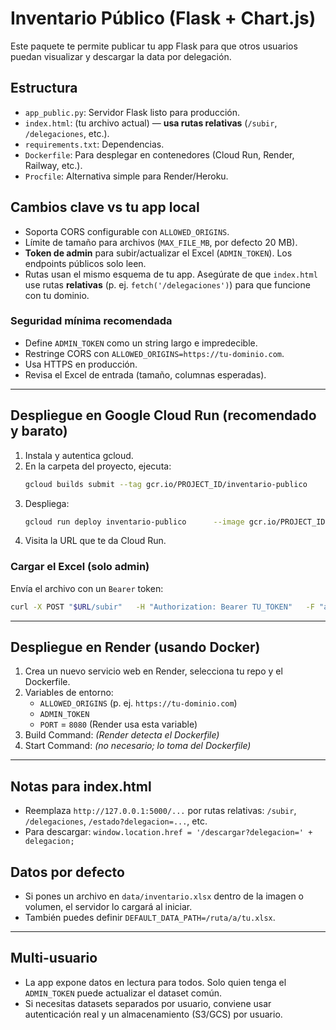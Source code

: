 # Inventario Público (Flask + Chart.js)

Este paquete te permite publicar tu app Flask para que otros usuarios puedan visualizar y descargar la data por delegación.

## Estructura
- `app_public.py`: Servidor Flask listo para producción.
- `index.html`: (tu archivo actual) — **usa rutas relativas** (`/subir`, `/delegaciones`, etc.).
- `requirements.txt`: Dependencias.
- `Dockerfile`: Para desplegar en contenedores (Cloud Run, Render, Railway, etc.).
- `Procfile`: Alternativa simple para Render/Heroku.

## Cambios clave vs tu app local
- Soporta CORS configurable con `ALLOWED_ORIGINS`.
- Límite de tamaño para archivos (`MAX_FILE_MB`, por defecto 20 MB).
- **Token de admin** para subir/actualizar el Excel (`ADMIN_TOKEN`). Los endpoints públicos solo leen.
- Rutas usan el mismo esquema de tu app. Asegúrate de que `index.html` use rutas **relativas** (p. ej. `fetch('/delegaciones')`) para que funcione con tu dominio.

### Seguridad mínima recomendada
- Define `ADMIN_TOKEN` como un string largo e impredecible.
- Restringe CORS con `ALLOWED_ORIGINS=https://tu-dominio.com`.
- Usa HTTPS en producción.
- Revisa el Excel de entrada (tamaño, columnas esperadas).

---

## Despliegue en Google Cloud Run (recomendado y barato)
1. Instala y autentica gcloud.
2. En la carpeta del proyecto, ejecuta:
   ```bash
   gcloud builds submit --tag gcr.io/PROJECT_ID/inventario-publico
   ```
3. Despliega:
   ```bash
   gcloud run deploy inventario-publico      --image gcr.io/PROJECT_ID/inventario-publico      --platform managed      --region us-central1      --allow-unauthenticated      --set-env-vars "ALLOWED_ORIGINS=https://TU-DOMINIO.com,ADMIN_TOKEN=pon_aqui_tu_token,MAX_FILE_MB=20"
   ```
4. Visita la URL que te da Cloud Run.

### Cargar el Excel (solo admin)
Envía el archivo con un `Bearer` token:
```bash
curl -X POST "$URL/subir"   -H "Authorization: Bearer TU_TOKEN"   -F "archivo=@inventario.xlsx"
```

---

## Despliegue en Render (usando Docker)
1. Crea un nuevo servicio web en Render, selecciona tu repo y el Dockerfile.
2. Variables de entorno:
   - `ALLOWED_ORIGINS` (p. ej. `https://tu-dominio.com`)
   - `ADMIN_TOKEN`
   - `PORT` = `8080` (Render usa esta variable)
3. Build Command: *(Render detecta el Dockerfile)*
4. Start Command: *(no necesario; lo toma del Dockerfile)*

---

## Notas para index.html
- Reemplaza `http://127.0.0.1:5000/...` por rutas relativas: `/subir`, `/delegaciones`, `/estado?delegacion=...`, etc.
- Para descargar: `window.location.href = '/descargar?delegacion=' + delegacion;`

## Datos por defecto
- Si pones un archivo en `data/inventario.xlsx` dentro de la imagen o volumen, el servidor lo cargará al iniciar.
- También puedes definir `DEFAULT_DATA_PATH=/ruta/a/tu.xlsx`.

---

## Multi-usuario
- La app expone datos en lectura para todos. Solo quien tenga el `ADMIN_TOKEN` puede actualizar el dataset común.
- Si necesitas datasets separados por usuario, conviene usar autenticación real y un almacenamiento (S3/GCS) por usuario.